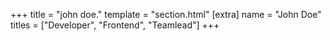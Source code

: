 +++
title = "john doe."
template = "section.html"
[extra]
name = "John Doe"
titles = ["Developer", "Frontend", "Teamlead"]
+++
